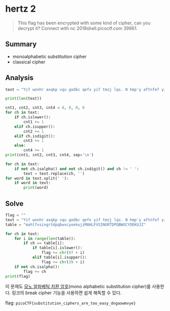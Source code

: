 # hertz 2
> This flag has been encrypted with some kind of cipher, can you decrypt it? Connect with nc 2018shell.picoctf.com 39961.

## Summary
* monoalphabetic substitution cipher
* classical cipher

## Analysis
``` python
text = "Yif wonhr axqkp vqu godbc qefx yif tmzj lqs. N hmp'y aftnfef yinc nc cohi mp fmcj bxqatfd np Bnhq. Ny'c mtdqcy mc nv N cqtefl m bxqatfd mtxfmlj! Qrmj, vnpf. Ifxf'c yif vtms: bnhqHYV{coacynyoynqp_hnbifxc_mxf_yqq_fmcj_lpsmqkdejf}"

print(len(text))

cnt1, cnt2, cnt3, cnt4 = 0, 0, 0, 0
for ch in text:
    if ch.islower():
        cnt1 += 1
    elif ch.isupper():
        cnt2 += 1
    elif ch.isdigit():
        cnt3 += 1
    else:
        cnt4 += 1
print(cnt1, cnt2, cnt3, cnt4, sep='\n')

for ch in text:
    if not ch.isalpha() and not ch.isdigit() and ch != ' ':
        text = text.replace(ch, '')
for word in text.split(' '):
    if word in text:
        print(word)
```

## Solve
``` python
flag = ""
text = "Yif wonhr axqkp vqu godbc qefx yif tmzj lqs. N hmp'y aftnfef yinc nc cohi mp fmcj bxqatfd np Bnhq. Ny'c mtdqcy mc nv N cqtefl m bxqatfd mtxfmlj! Qrmj, vnpf. Ifxf'c yif vtms: bnhqHYV{coacynyoynqp_hnbifxc_mxf_yqq_fmcj_lpsmqkdejf}"
table = "mahlfvsingrtdpqbwxcyoekujzMAHLFVSINGRTDPQBWXCYOEKUJZ"

for ch in text:
    for i in range(len(table)):
        if ch == table[i]:
            if table[i].islower():
                flag += chr(97 + i)
            elif table[i].isupper():
                flag += chr(39 + i)
    if not ch.isalpha():
        flag += ch
print(flag)
```
이 문제도 <a href="https://www.guballa.de/substitution-solver" target="_blank">모노 알파베틱 치환 암호</a>(mono alphabetic substitution cipher)를 사용한다. 링크의 break cipher 기능을 사용하면 쉽게 해독할 수 있다.  

flag: `picoCTF{substitution_ciphers_are_too_easy_dngaowmvye}`
